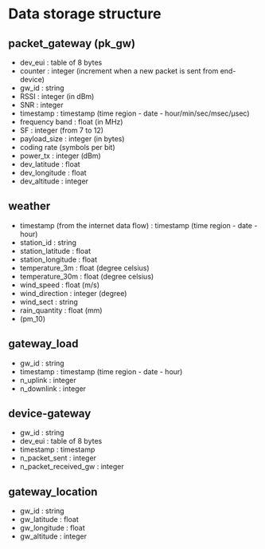 # Data storage structure

## packet_gateway (pk_gw)
* dev_eui : table of 8 bytes
* counter : integer (increment when a new packet is sent from end-device)
* gw_id : string
* RSSI : integer (in dBm)
* SNR : integer
* timestamp : timestamp (time region - date - hour/min/sec/msec/µsec)
* frequency band : float (in MHz)
* SF : integer (from 7 to 12)
* payload_size : integer (in bytes)
* coding rate (symbols per bit)
* power_tx : integer (dBm)
* dev_latitude : float
* dev_longitude : float
* dev_altitude : integer

## weather
* timestamp (from the internet data flow) : timestamp (time region - date - hour)
* station_id : string
* station_latitude : float
* station_longitude : float
* temperature_3m : float (degree celsius)
* temperature_30m : float (degree celsius)
* wind_speed : float (m/s)
* wind_direction : integer (degree)
* wind_sect : string 
* rain_quantity : float (mm)
* (pm_10) 

## gateway_load
* gw_id : string
* timestamp : timestamp (time region - date - hour)
* n_uplink : integer
* n_downlink : integer

## device-gateway
* gw_id : string
* dev_eui : table of 8 bytes
* timestamp : timestamp 
* n_packet_sent : integer
* n_packet_received_gw : integer

## gateway_location
* gw_id : string
* gw_latitude : float
* gw_longitude : float
* gw_altitude : integer
